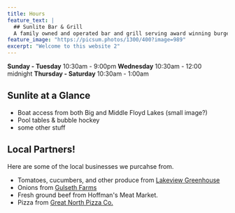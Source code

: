 ```yaml
---
title: Hours
feature_text: |
  ## Sunlite Bar & Grill
  A family owned and operated bar and grill serving award winning burgers and cold beer. Just off the snowmobile trail!
feature_image: "https://picsum.photos/1300/400?image=989"
excerpt: "Welcome to this website 2"
---
```



**Sunday - Tuesday**
10:30am - 9:00pm
**Wednesday**
10:30am - 12:00 midnight
**Thursday - Saturday**
10:30am - 1:00am


## Sunlite at a Glance

- Boat access from both Big and Middle Floyd Lakes (small image?)
- Pool tables & bubble hockey
- some other stuff

## Local Partners!

Here are some of the local businesses we purcahse from.

- Tomatoes, cucumbers, and other produce from [Lakeview Greenhouse](https://www.facebook.com/pages/category/Local-Business/Lakeview-Greenhouses-1733740066719982/)
- Onions from [Gulseth Farms](http://www.lakesareafarmersmarket.com/?post_type=team&p=2802)
- Fresh ground beef from Hoffman's Meat Market.
- Pizza from [Great North Pizza Co.](https://www.greatnorthpizzaco.com/)

